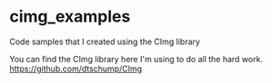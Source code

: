 # cimg_examples
Code samples that I created using the CImg library


You can find the CImg library here I'm using to do all the hard work. https://github.com/dtschump/CImg 
